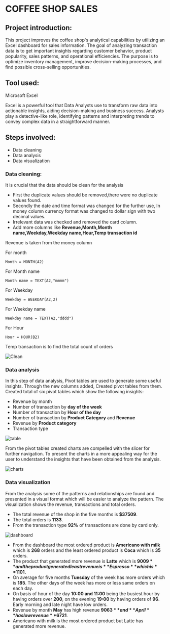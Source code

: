 # COFFEE SHOP SALES

## Project introduction:
This project improves the coffee shop's analytical capabilities by utilizing an Excel dashboard for sales information. The goal of analyzing transaction data is to get important insights regarding customer behavior, product popularity, sales patterns, and operational efficiencies. The purpose is to optimize inventory management, improve decision-making processes, and find possible cross-selling opportunities.
## Tool used:
Microsoft Excel 

Excel is a powerful tool that Data Analysts use to transform raw data into actionable insights, aiding decision-making and business success. Analysts play a detective-like role, identifying patterns and interpreting trends to convey complex data in a straightforward manner.

## Steps involved:
* Data cleaning
* Data analysis
* Data visualization

### Data cleaning:
It is crucial that the data should be clean for the analysis
* First the duplicate values should be removed,there were no duplicate values found.
* Secondly the date and time format was changed for the further use, In money column currency format was changed to dollar sign with two decimal values.
* Irrelevant data was checked and removed the card column.
* Add more columns like **Revenue,Month,Month name,Weekday,Weekday name,Hour,Temp transaction id**

Revenue is taken from the money column

For month
```
Month = MONTH(A2)
```

For Month name
```
Month name = TEXT(A2,"mmmm")
```

For Weekday
```
Weekday = WEEKDAY(A2,2)
```

For Weekday name
```
Weekday name = TEXT(A2,"dddd")
```

For Hour
```
Hour = HOUR(B2)
```

Temp transaction is to find the total count of orders


![Clean](https://github.com/user-attachments/assets/433a4cb0-24ab-49db-bdd3-988c6d09a8b0)

### Data analysis

In this step of data analysis, Pivot tables are used to generate some useful insights. Through the new columns added, Created pivot tables from them. Created total of six pivot tables which show the following insights:
* Revenue by month
* Number of transaction by **day of the week**
* Number of transaction by **Hour of the day**
* Number of transaction by **Product Category** and **Revenue**
* Revenue by **Product category**
* Transaction type

![table](https://github.com/user-attachments/assets/67d9943b-dac2-4f13-a419-9323a725b4b8)
     
From the pivot tables created charts are compelled with the slicer for further navigation. To present the charts in a more appealing way for the user to understand the insights that have been obtained from the analysis.

![charts](https://github.com/user-attachments/assets/01bf15e4-8043-4469-aa5e-b851568d5ae1)

### Data visualization

From the analysis some of the patterns and relationships are found and presented in a visual format which will be easier to analyze the pattern. The visualization shows the revenue, transactions and total orders.
* The total revenue of the shop in the five months is **$37509**.
* The total orders is **1133**.
* From the transaction type **92%** of transactions are done by card only.

![dashboard](https://github.com/user-attachments/assets/1fd30253-c229-48e8-8753-0d953c0e9031)

* From the dashboard the most ordered product is **Americano with milk** which is **268** orders and the least ordered product is **Coca** which is **35** orders.
* The product that generated more revenue is **Latte** which is **$9009** and the product generated least revenue is **Espresso** which is **$1101.**
* On average for five months **Tuesday** of the week has more orders which is **185**. The other days of the week has more or less same orders on each day.
* On basis of hour of the day **10:00 and 11:00** being the busiest hour by having orders over **200**, on the evening **19:00** by having orders of **96**. Early morning and late night have low orders.
* Revenue by month **May** has high revenue **$9063** and **April** has low revenue **$6721**.
* Americano with milk is the most ordered product but Latte has generated more revenue.
